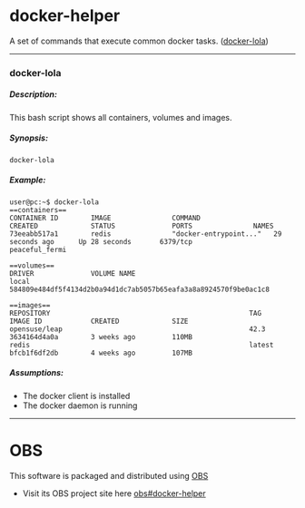 # docker-helper

A set of commands that execute common docker tasks. ([docker-lola](#docker-lola))

----

### docker-lola

##### Description:

This bash script shows all containers, volumes and images.


##### Synopsis:

```
docker-lola
```

##### Example:
```
user@pc:~$ docker-lola
==containers==
CONTAINER ID        IMAGE               COMMAND                  CREATED             STATUS              PORTS               NAMES
73eeabb517a1        redis               "docker-entrypoint..."   29 seconds ago      Up 28 seconds       6379/tcp            peaceful_fermi

==volumes==
DRIVER              VOLUME NAME
local               584809e484df5f4134d2b0a94d1dc7ab5057b65eafa3a8a8924570f9be0ac1c8

==images==
REPOSITORY                                                 TAG                                      IMAGE ID            CREATED             SIZE
opensuse/leap                                              42.3                                     3634164d4a0a        3 weeks ago         110MB
redis                                                      latest                                   bfcb1f6df2db        4 weeks ago         107MB
```

##### Assumptions:

- The docker client is installed
- The docker daemon is running

----


# OBS

This software is packaged and distributed using [OBS](https://build.opensuse.org)

- Visit its OBS project site here [obs#docker-helper](https://build.opensuse.org/package/show/home:binary_sequence:software-for-life/docker-helper)
